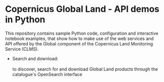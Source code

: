 # Copernicus Global Land - API demos in Python

This repository contains sample Python code, configuration and interactive notebook examples, that show how to make use of the web services and API offered by the Global  component of the Copernicus Land Monitoring Service (CLMS).

* Search and download:<br/>   
  to discover, search for and download Global Land products through the catalogue's OpenSearch interface
